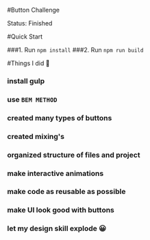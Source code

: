 #Button Challenge

Status: Finished

#Quick Start

###1. Run `npm install`
###2. Run `npm run build`

#Things I did :beer:

### install gulp
### use `BEM METHOD`
### created many types of buttons
### created mixing's
### organized structure of files and project
### make interactive animations
### make code as reusable as possible
### make UI look good with buttons
### let my design skill explode :grinning:


